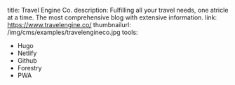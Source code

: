 title: Travel Engine Co.
description: Fulfilling all your travel needs, one atricle at a time. The most comprehensive blog with extensive information.
link: https://www.travelengine.co/
thumbnailurl: /img/cms/examples/travelengineco.jpg
tools:
  - Hugo
  - Netlify
  - Github
  - Forestry
  - PWA

